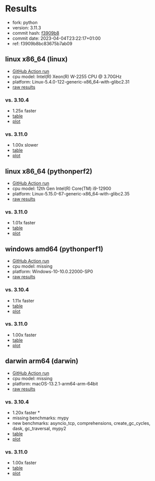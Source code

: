 # Results

- fork: python
- version: 3.11.3
- commit hash: [f3909b8](https://github.com/python/cpython/commit/f3909b8)
- commit date: 2023-04-04T23:22:17+01:00
- ref: f3909b8bc83675b7ab09

## linux x86_64 (linux)

- [GitHub Action run](https://github.com/faster-cpython/benchmarking/actions/runs/4756313715)
- cpu model: Intel(R) Xeon(R) W-2255 CPU @ 3.70GHz
- platform: Linux-5.4.0-122-generic-x86_64-with-glibc2.31
- [raw results](bm-20230404-linux-x86_64-python-f3909b8bc83675b7ab09-3.11.3-f3909b8.json)

### vs. 3.10.4

- 1.25x faster
- [table](bm-20230404-linux-x86_64-python-f3909b8bc83675b7ab09-3.11.3-f3909b8-vs-3.10.4.md)
- [plot](bm-20230404-linux-x86_64-python-f3909b8bc83675b7ab09-3.11.3-f3909b8-vs-3.10.4.png)

### vs. 3.11.0

- 1.00x slower
- [table](bm-20230404-linux-x86_64-python-f3909b8bc83675b7ab09-3.11.3-f3909b8-vs-3.11.0.md)
- [plot](bm-20230404-linux-x86_64-python-f3909b8bc83675b7ab09-3.11.3-f3909b8-vs-3.11.0.png)

## linux x86_64 (pythonperf2)

- [GitHub Action run](https://github.com/faster-cpython/benchmarking/actions/runs/4756313715)
- cpu model: 12th Gen Intel(R) Core(TM) i9-12900
- platform: Linux-5.15.0-67-generic-x86_64-with-glibc2.35
- [raw results](bm-20230404-pythonperf2-x86_64-python-f3909b8bc83675b7ab09-3.11.3-f3909b8.json)

### vs. 3.11.0

- 1.01x faster
- [table](bm-20230404-pythonperf2-x86_64-python-f3909b8bc83675b7ab09-3.11.3-f3909b8-vs-3.11.0.md)
- [plot](bm-20230404-pythonperf2-x86_64-python-f3909b8bc83675b7ab09-3.11.3-f3909b8-vs-3.11.0.png)

## windows amd64 (pythonperf1)

- [GitHub Action run](https://github.com/faster-cpython/benchmarking/actions/runs/4756313715)
- cpu model: missing
- platform: Windows-10-10.0.22000-SP0
- [raw results](bm-20230404-pythonperf1-amd64-python-f3909b8bc83675b7ab09-3.11.3-f3909b8.json)

### vs. 3.10.4

- 1.11x faster
- [table](bm-20230404-pythonperf1-amd64-python-f3909b8bc83675b7ab09-3.11.3-f3909b8-vs-3.10.4.md)
- [plot](bm-20230404-pythonperf1-amd64-python-f3909b8bc83675b7ab09-3.11.3-f3909b8-vs-3.10.4.png)

### vs. 3.11.0

- 1.00x faster
- [table](bm-20230404-pythonperf1-amd64-python-f3909b8bc83675b7ab09-3.11.3-f3909b8-vs-3.11.0.md)
- [plot](bm-20230404-pythonperf1-amd64-python-f3909b8bc83675b7ab09-3.11.3-f3909b8-vs-3.11.0.png)

## darwin arm64 (darwin)

- [GitHub Action run](https://github.com/faster-cpython/benchmarking/actions/runs/4756313715)
- cpu model: missing
- platform: macOS-13.2.1-arm64-arm-64bit
- [raw results](bm-20230404-darwin-arm64-python-f3909b8bc83675b7ab09-3.11.3-f3909b8.json)

### vs. 3.10.4

- 1.20x faster \*
- missing benchmarks: mypy
- new benchmarks: asyncio_tcp, comprehensions, create_gc_cycles, dask, gc_traversal, mypy2
- [table](bm-20230404-darwin-arm64-python-f3909b8bc83675b7ab09-3.11.3-f3909b8-vs-3.10.4.md)
- [plot](bm-20230404-darwin-arm64-python-f3909b8bc83675b7ab09-3.11.3-f3909b8-vs-3.10.4.png)

### vs. 3.11.0

- 1.00x faster
- [table](bm-20230404-darwin-arm64-python-f3909b8bc83675b7ab09-3.11.3-f3909b8-vs-3.11.0.md)
- [plot](bm-20230404-darwin-arm64-python-f3909b8bc83675b7ab09-3.11.3-f3909b8-vs-3.11.0.png)

